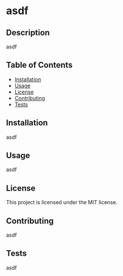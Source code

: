 # asdf

## Description
asdf

## Table of Contents
- [Installation](#installation)
- [Usage](#usage)
- [License](#license)
- [Contributing](#contributing)
- [Tests](#tests)



## Installation
asdf

## Usage
asdf



## License
This project is licensed under the MIT license.

## Contributing
asdf

## Tests
asdf




